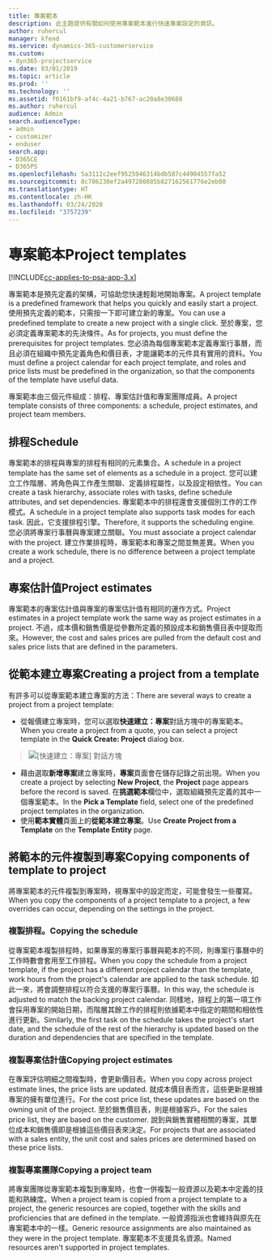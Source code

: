 ```yaml
---
title: 專案範本
description: 此主題提供有關如何使用專案範本進行快速專案設定的資訊。
author: ruhercul
manager: kfend
ms.service: dynamics-365-customerservice
ms.custom:
- dyn365-projectservice
ms.date: 03/01/2019
ms.topic: article
ms.prod: ''
ms.technology: ''
ms.assetid: f0161bf9-af4c-4a21-b767-ac20a8e30688
ms.author: ruhercul
audience: Admin
search.audienceType:
- admin
- customizer
- enduser
search.app:
- D365CE
- D365PS
ms.openlocfilehash: 5a3112c2eef9525946314bdb587c44904557fa52
ms.sourcegitcommit: 8c786230ef2a497280885b827162561776e2eb00
ms.translationtype: HT
ms.contentlocale: zh-HK
ms.lasthandoff: 03/24/2020
ms.locfileid: "3757239"
---
```

# <a name="project-templates"></a><span data-ttu-id="23986-103">專案範本</span><span class="sxs-lookup"><span data-stu-id="23986-103">Project templates</span></span> 

[!INCLUDE[cc-applies-to-psa-app-3.x](../includes/cc-applies-to-psa-app-3x.md)]

<span data-ttu-id="23986-104">專案範本是預先定義的架構，可協助您快速輕鬆地開始專案。</span><span class="sxs-lookup"><span data-stu-id="23986-104">A project template is a predefined framework that helps you quickly and easily start a project.</span></span> <span data-ttu-id="23986-105">使用預先定義的範本，只需按一下即可建立新的專案。</span><span class="sxs-lookup"><span data-stu-id="23986-105">You can use a predefined template to create a new project with a single click.</span></span> <span data-ttu-id="23986-106">至於專案，您必須定義專案範本的先決條件。</span><span class="sxs-lookup"><span data-stu-id="23986-106">As for projects, you must define the prerequisites for project templates.</span></span> <span data-ttu-id="23986-107">您必須為每個專案範本定義專案行事曆，而且必須在組織中預先定義角色和價目表，才能讓範本的元件具有實用的資料。</span><span class="sxs-lookup"><span data-stu-id="23986-107">You must define a project calendar for each project template, and roles and price lists must be predefined in the organization, so that the components of the template have useful data.</span></span>

<span data-ttu-id="23986-108">專案範本由三個元件組成：排程、專案估計值和專案團隊成員。</span><span class="sxs-lookup"><span data-stu-id="23986-108">A project template consists of three components: a schedule, project estimates, and project team members.</span></span>

## <a name="schedule"></a><span data-ttu-id="23986-109">排程</span><span class="sxs-lookup"><span data-stu-id="23986-109">Schedule</span></span>

<span data-ttu-id="23986-110">專案範本的排程與專案的排程有相同的元素集合。</span><span class="sxs-lookup"><span data-stu-id="23986-110">A schedule in a project template has the same set of elements as a schedule in a project.</span></span> <span data-ttu-id="23986-111">您可以建立工作階層、將角色與工作產生關聯、定義排程屬性，以及設定相依性。</span><span class="sxs-lookup"><span data-stu-id="23986-111">You can create a task hierarchy, associate roles with tasks, define schedule attributes, and set dependencies.</span></span> <span data-ttu-id="23986-112">專案範本中的排程還會支援個別工作的工作模式。</span><span class="sxs-lookup"><span data-stu-id="23986-112">A schedule in a project template also supports task modes for each task.</span></span> <span data-ttu-id="23986-113">因此，它支援排程引擎。</span><span class="sxs-lookup"><span data-stu-id="23986-113">Therefore, it supports the scheduling engine.</span></span> <span data-ttu-id="23986-114">您必須將專案行事曆與專案建立關聯。</span><span class="sxs-lookup"><span data-stu-id="23986-114">You must associate a project calendar with the project.</span></span> <span data-ttu-id="23986-115">建立作業排程時，專案範本和專案之間並無差異。</span><span class="sxs-lookup"><span data-stu-id="23986-115">When you create a work schedule, there is no difference between a project template and a project.</span></span>

## <a name="project-estimates"></a><span data-ttu-id="23986-116">專案估計值</span><span class="sxs-lookup"><span data-stu-id="23986-116">Project estimates</span></span>

<span data-ttu-id="23986-117">專案範本的專案估計值與專案的專案估計值有相同的運作方式。</span><span class="sxs-lookup"><span data-stu-id="23986-117">Project estimates in a project template work the same way as project estimates in a project.</span></span> <span data-ttu-id="23986-118">不過，成本價和銷售價是從參數所定義的預設成本和銷售價目表中提取而來。</span><span class="sxs-lookup"><span data-stu-id="23986-118">However, the cost and sales prices are pulled from the default cost and sales price lists that are defined in the parameters.</span></span>

## <a name="creating-a-project-from-a-template"></a><span data-ttu-id="23986-119">從範本建立專案</span><span class="sxs-lookup"><span data-stu-id="23986-119">Creating a project from a template</span></span>
 
<span data-ttu-id="23986-120">有許多可以從專案範本建立專案的方法：</span><span class="sxs-lookup"><span data-stu-id="23986-120">There are several ways to create a project from a project template:</span></span>

- <span data-ttu-id="23986-121">從報價建立專案時，您可以選取**快速建立：專案**對話方塊中的專案範本。</span><span class="sxs-lookup"><span data-stu-id="23986-121">When you create a project from a quote, you can select a project template in the **Quick Create: Project** dialog box.</span></span>

> ![[快速建立：專案] 對話方塊](media/project-11.png)

- <span data-ttu-id="23986-123">藉由選取**新增專案**建立專案時，**專案**頁面會在儲存記錄之前出現。</span><span class="sxs-lookup"><span data-stu-id="23986-123">When you create a project by selecting **New Project**, the **Project** page appears before the record is saved.</span></span> <span data-ttu-id="23986-124">在**挑選範本**欄位中，選取組織預先定義的其中一個專案範本。</span><span class="sxs-lookup"><span data-stu-id="23986-124">In the **Pick a Template** field, select one of the predefined project templates in the organization.</span></span>
- <span data-ttu-id="23986-125">使用**範本實體**頁面上的**從範本建立專案**。</span><span class="sxs-lookup"><span data-stu-id="23986-125">Use **Create Project from a Template** on the **Template Entity** page.</span></span>

## <a name="copying-components-of-template-to-project"></a><span data-ttu-id="23986-126">將範本的元件複製到專案</span><span class="sxs-lookup"><span data-stu-id="23986-126">Copying components of template to project</span></span>

<span data-ttu-id="23986-127">將專案範本的元件複製到專案時，視專案中的設定而定，可能會發生一些覆寫。</span><span class="sxs-lookup"><span data-stu-id="23986-127">When you copy the components of a project template to a project, a few overrides can occur, depending on the settings in the project.</span></span>

### <a name="copying-the-schedule"></a><span data-ttu-id="23986-128">複製排程。</span><span class="sxs-lookup"><span data-stu-id="23986-128">Copying the schedule</span></span>

<span data-ttu-id="23986-129">從專案範本複製排程時，如果專案的專案行事曆與範本的不同，則專案行事曆中的工作時數會套用至工作排程。</span><span class="sxs-lookup"><span data-stu-id="23986-129">When you copy the schedule from a project template, if the project has a different project calendar than the template, work hours from the project's calendar are applied to the task schedule.</span></span> <span data-ttu-id="23986-130">如此一來，將會調整排程以符合支援的專案行事曆。</span><span class="sxs-lookup"><span data-stu-id="23986-130">In this way, the schedule is adjusted to match the backing project calendar.</span></span> <span data-ttu-id="23986-131">同樣地，排程上的第一項工作會採用專案的開始日期，而階層其餘工作的排程則依據範本中指定的期間和相依性進行更新。</span><span class="sxs-lookup"><span data-stu-id="23986-131">Similarly, the first task on the schedule takes the project's start date, and the schedule of the rest of the hierarchy is updated based on the duration and dependencies that are specified in the template.</span></span> 

### <a name="copying-project-estimates"></a><span data-ttu-id="23986-132">複製專案估計值</span><span class="sxs-lookup"><span data-stu-id="23986-132">Copying project estimates</span></span> 

<span data-ttu-id="23986-133">在專案評估明細之間複製時，會更新價目表。</span><span class="sxs-lookup"><span data-stu-id="23986-133">When you copy across project estimate lines, the price lists are updated.</span></span> <span data-ttu-id="23986-134">就成本價目表而言，這些更新是根據專案的擁有單位進行。</span><span class="sxs-lookup"><span data-stu-id="23986-134">For the cost price list, these updates are based on the owning unit of the project.</span></span> <span data-ttu-id="23986-135">至於銷售價目表，則是根據客戶。</span><span class="sxs-lookup"><span data-stu-id="23986-135">For the sales price list, they are based on the customer.</span></span> <span data-ttu-id="23986-136">說到與銷售實體相關的專案，其單位成本和銷售價即是根據這些價目表來決定。</span><span class="sxs-lookup"><span data-stu-id="23986-136">For projects that are associated with a sales entity, the unit cost and sales prices are determined based on these price lists.</span></span>

### <a name="copying-a-project-team"></a><span data-ttu-id="23986-137">複製專案團隊</span><span class="sxs-lookup"><span data-stu-id="23986-137">Copying a project team</span></span>

<span data-ttu-id="23986-138">將專案團隊從專案範本複製到專案時，也會一併複製一般資源以及範本中定義的技能和熟練度。</span><span class="sxs-lookup"><span data-stu-id="23986-138">When a project team is copied from a project template to a project, the generic resources are copied, together with the skills and proficiencies that are defined in the template.</span></span> <span data-ttu-id="23986-139">一般資源指派也會維持與原先在專案範本中的一樣。</span><span class="sxs-lookup"><span data-stu-id="23986-139">Generic resource assignments are also maintained as they were in the project template.</span></span> <span data-ttu-id="23986-140">專案範本不支援具名資源。</span><span class="sxs-lookup"><span data-stu-id="23986-140">Named resources aren't supported in project templates.</span></span>
